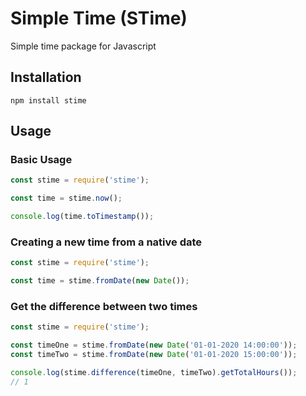 # Simple Time (STime)
Simple time package for Javascript

## Installation

`npm install stime`

## Usage

### Basic Usage

```javascript
const stime = require('stime');

const time = stime.now();

console.log(time.toTimestamp());
```

### Creating a new time from a native date

```javascript
const stime = require('stime');

const time = stime.fromDate(new Date());
```

### Get the difference between two times

```javascript
const stime = require('stime');

const timeOne = stime.fromDate(new Date('01-01-2020 14:00:00'));
const timeTwo = stime.fromDate(new Date('01-01-2020 15:00:00'));

console.log(stime.difference(timeOne, timeTwo).getTotalHours());
// 1
```



